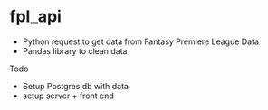# fpl_api

- Python request to get data from Fantasy Premiere League Data
- Pandas library to clean data 

Todo 
- Setup Postgres db with data
- setup server + front end 
